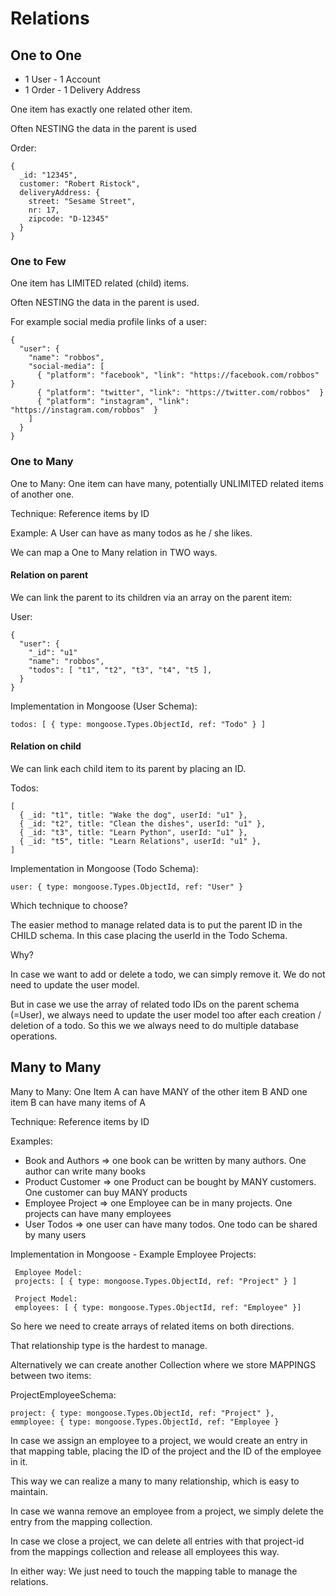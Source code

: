 # Relations

## One to One 

- 1 User - 1 Account
- 1 Order - 1 Delivery Address 

One item has exactly one related other item.

Often NESTING the data in the parent is used

Order:
```
{
  _id: "12345",
  customer: "Robert Ristock",
  deliveryAddress: {
    street: "Sesame Street",
    nr: 17,
    zipcode: "D-12345"
  }
}
```

### One to Few

One item has LIMITED related (child) items.

Often NESTING the data in the parent is used.

For example social media profile links of a user:

```
{
  "user": {
    "name": "robbos",
    "social-media": [
      { "platform": "facebook", "link": "https://facebook.com/robbos"  }
      { "platform": "twitter", "link": "https://twitter.com/robbos"  }
      { "platform": "instagram", "link": "https://instagram.com/robbos"  }
    ]
  }
}
```


### One to Many

One to Many: One item can have many, potentially UNLIMITED related items of another one.

Technique: Reference items by ID

Example: A User can have as many todos as he / she likes.



We can map a One to Many relation in TWO ways.

#### Relation on parent

We can link the parent to its children via an array on the parent item:

User:
```
{
  "user": {
    "_id": "u1"
    "name": "robbos",
    "todos": [ "t1", "t2", "t3", "t4", "t5 ],
  }
}
```

Implementation in Mongoose (User Schema): 
``` 
todos: [ { type: mongoose.Types.ObjectId, ref: "Todo" } ]
```

#### Relation on child

We can link each child item to its parent by placing an ID.

Todos:
```
[
  { _id: "t1", title: "Wake the dog", userId: "u1" },
  { _id: "t2", title: "Clean the dishes", userId: "u1" },
  { _id: "t3", title: "Learn Python", userId: "u1" },
  { _id: "t5", title: "Learn Relations", userId: "u1" },
]
```

Implementation in Mongoose (Todo Schema):
``` 
user: { type: mongoose.Types.ObjectId, ref: "User" } 
```

Which technique to choose?

The easier method to manage related data is to put the parent ID in the CHILD schema. In this case placing the userId in the Todo Schema.

Why? 

In case we want to add or delete a todo, we can simply remove it. We do not need to update the user model.

But in case we use the array of related todo IDs on the parent schema (=User), we always need to update the user model too after each creation / deletion of a todo. So this we we always need to do multiple database operations.


## Many to Many

Many to Many: One Item A can have MANY of the other item B AND one item B can have many items of A

Technique: Reference items by ID

Examples:
- Book and Authors => one book can be written by many authors. One author can write many books
- Product Customer => one Product can be bought by MANY customers. One customer can buy MANY products
- Employee Project => one Employee can be in many projects. One projects can have many employees
- User Todos => one user can have many todos. One todo can be shared by many users

Implementation in Mongoose - Example Employee Projects: 
```
 Employee Model:
 projects: [ { type: mongoose.Types.ObjectId, ref: "Project" } ]

 Project Model:
 employees: [ { type: mongoose.Types.ObjectId, ref: "Employee" }]
```

So here we need to create arrays of related items on both directions.

That relationship type is the hardest to manage.

Alternatively we can create another Collection where we store MAPPINGS between two items:

ProjectEmployeeSchema:
```
project: { type: mongoose.Types.ObjectId, ref: "Project" },
emmployee: { type: mongoose.Types.ObjectId, ref: "Employee }

```

In case we assign an employee to a project, we would create an entry in that mapping table, placing the ID of the project and the ID of the employee in it.

This way we can realize a many to many relationship, which is easy to maintain.

In case we wanna remove an employee from a project, we simply delete the entry from the mapping collection.

In case we close a project, we can delete all entries with that project-id from the mappings collection and release all employees this way.

In either way: We just need to touch the mapping table to manage the relations.


